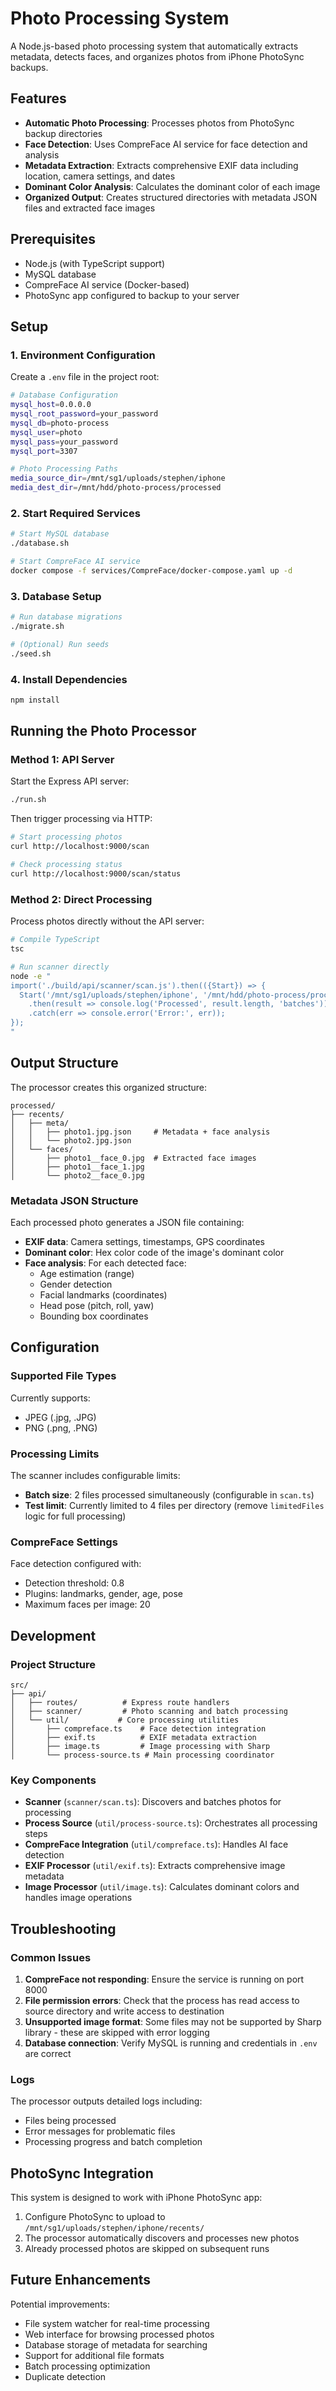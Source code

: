 # Photo Processing System

A Node.js-based photo processing system that automatically extracts metadata, detects faces, and organizes photos from iPhone PhotoSync backups.

## Features

- **Automatic Photo Processing**: Processes photos from PhotoSync backup directories
- **Face Detection**: Uses CompreFace AI service for face detection and analysis
- **Metadata Extraction**: Extracts comprehensive EXIF data including location, camera settings, and dates
- **Dominant Color Analysis**: Calculates the dominant color of each image
- **Organized Output**: Creates structured directories with metadata JSON files and extracted face images

## Prerequisites

- Node.js (with TypeScript support)
- MySQL database
- CompreFace AI service (Docker-based)
- PhotoSync app configured to backup to your server

## Setup

### 1. Environment Configuration

Create a `.env` file in the project root:

```bash
# Database Configuration
mysql_host=0.0.0.0
mysql_root_password=your_password
mysql_db=photo-process
mysql_user=photo
mysql_pass=your_password
mysql_port=3307

# Photo Processing Paths
media_source_dir=/mnt/sg1/uploads/stephen/iphone
media_dest_dir=/mnt/hdd/photo-process/processed
```

### 2. Start Required Services

```bash
# Start MySQL database
./database.sh

# Start CompreFace AI service
docker compose -f services/CompreFace/docker-compose.yaml up -d
```

### 3. Database Setup

```bash
# Run database migrations
./migrate.sh

# (Optional) Run seeds
./seed.sh
```

### 4. Install Dependencies

```bash
npm install
```

## Running the Photo Processor

### Method 1: API Server

Start the Express API server:

```bash
./run.sh
```

Then trigger processing via HTTP:

```bash
# Start processing photos
curl http://localhost:9000/scan

# Check processing status
curl http://localhost:9000/scan/status
```

### Method 2: Direct Processing

Process photos directly without the API server:

```bash
# Compile TypeScript
tsc

# Run scanner directly
node -e "
import('./build/api/scanner/scan.js').then(({Start}) => {
  Start('/mnt/sg1/uploads/stephen/iphone', '/mnt/hdd/photo-process/processed')
    .then(result => console.log('Processed', result.length, 'batches'))
    .catch(err => console.error('Error:', err));
});
"
```

## Output Structure

The processor creates this organized structure:

```
processed/
├── recents/
│   ├── meta/
│   │   ├── photo1.jpg.json     # Metadata + face analysis
│   │   └── photo2.jpg.json
│   └── faces/
│       ├── photo1__face_0.jpg  # Extracted face images
│       ├── photo1__face_1.jpg
│       └── photo2__face_0.jpg
```

### Metadata JSON Structure

Each processed photo generates a JSON file containing:

- **EXIF data**: Camera settings, timestamps, GPS coordinates
- **Dominant color**: Hex color code of the image's dominant color
- **Face analysis**: For each detected face:
  - Age estimation (range)
  - Gender detection
  - Facial landmarks (coordinates)
  - Head pose (pitch, roll, yaw)
  - Bounding box coordinates

## Configuration

### Supported File Types

Currently supports:
- JPEG (.jpg, .JPG)
- PNG (.png, .PNG)

### Processing Limits

The scanner includes configurable limits:
- **Batch size**: 2 files processed simultaneously (configurable in `scan.ts`)
- **Test limit**: Currently limited to 4 files per directory (remove `limitedFiles` logic for full processing)

### CompreFace Settings

Face detection configured with:
- Detection threshold: 0.8
- Plugins: landmarks, gender, age, pose
- Maximum faces per image: 20

## Development

### Project Structure

```
src/
├── api/
│   ├── routes/          # Express route handlers
│   ├── scanner/         # Photo scanning and batch processing
│   └── util/           # Core processing utilities
│       ├── compreface.ts    # Face detection integration
│       ├── exif.ts          # EXIF metadata extraction
│       ├── image.ts         # Image processing with Sharp
│       └── process-source.ts # Main processing coordinator
```

### Key Components

- **Scanner** (`scanner/scan.ts`): Discovers and batches photos for processing
- **Process Source** (`util/process-source.ts`): Orchestrates all processing steps
- **CompreFace Integration** (`util/compreface.ts`): Handles AI face detection
- **EXIF Processor** (`util/exif.ts`): Extracts comprehensive image metadata
- **Image Processor** (`util/image.ts`): Calculates dominant colors and handles image operations

## Troubleshooting

### Common Issues

1. **CompreFace not responding**: Ensure the service is running on port 8000
2. **File permission errors**: Check that the process has read access to source directory and write access to destination
3. **Unsupported image format**: Some files may not be supported by Sharp library - these are skipped with error logging
4. **Database connection**: Verify MySQL is running and credentials in `.env` are correct

### Logs

The processor outputs detailed logs including:
- Files being processed
- Error messages for problematic files
- Processing progress and batch completion

## PhotoSync Integration

This system is designed to work with iPhone PhotoSync app:

1. Configure PhotoSync to upload to `/mnt/sg1/uploads/stephen/iphone/recents/`
2. The processor automatically discovers and processes new photos
3. Already processed photos are skipped on subsequent runs

## Future Enhancements

Potential improvements:
- File system watcher for real-time processing
- Web interface for browsing processed photos
- Database storage of metadata for searching
- Support for additional file formats
- Batch processing optimization
- Duplicate detection